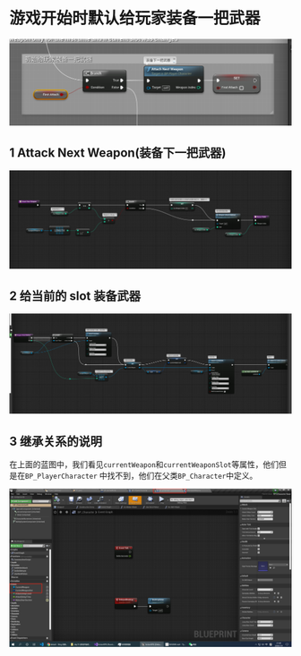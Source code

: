 # 游戏开始时默认给玩家装备一把武器

![image-20200709213402961](./images/image-20200709213402961.png)

## 1 Attack Next Weapon(装备下一把武器)

![image-20200709213421913](./images/image-20200709213421913.png)

## 2 给当前的 slot 装备武器

![image-20200709213537152](./images/image-20200709213537152.png)

## 3 继承关系的说明

在上面的蓝图中，我们看见`currentWeapon`和`currentWeaponSlot`等属性，他们但是在`BP_PlayerCharacter` 中找不到，他们在父类`BP_Character`中定义。

![image-20200709214104702](./images/image-20200709214104702.png)